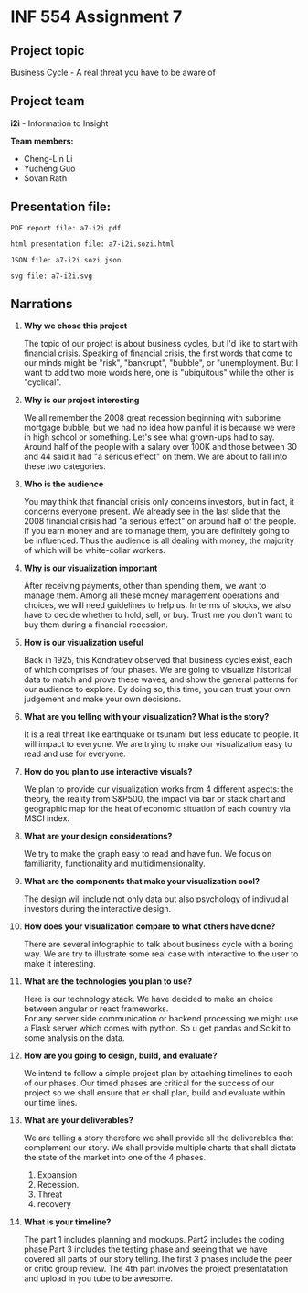 # INF 554 Assignment 7

## Project topic

Business Cycle - A real threat you have to be aware of

## Project team

**i2i** - Information to Insight

**Team members:**

* Cheng-Lin Li
* Yucheng Guo
* Sovan Rath

## Presentation file:

```text
PDF report file: a7-i2i.pdf

html presentation file: a7-i2i.sozi.html

JSON file: a7-i2i.sozi.json

svg file: a7-i2i.svg
```

## Narrations

1. **Why we chose this project**

   The topic of our project is about business cycles, but I'd like to start with financial crisis. Speaking of financial crisis, the first words that come to our minds might be "risk", "bankrupt", "bubble", or "unemployment. But I want to add two more words here, one is "ubiquitous" while the other is "cyclical".

2. **Why is our project interesting**

   We all remember the 2008 great recession beginning with subprime mortgage bubble, but we had no idea how painful it is because we were in high school or something. Let's see what grown-ups had to say. Around half of the people with a salary over 100K and those between 30 and 44 said it had "a serious effect" on them. We are about to fall into these two categories.

3. **Who is the audience**

   You may think that financial crisis only concerns investors, but in fact, it concerns everyone present. We already see in the last slide that the 2008 financial crisis had "a serious effect" on around half of the people. If you earn money and are to manage them, you are definitely going to be influenced. Thus the audience is all dealing with money, the majority of which will be white-collar workers.

4. **Why is our visualization important**

   After receiving payments, other than spending them, we want to manage them. Among all these money management operations and choices, we will need guidelines to help us. In terms of stocks, we also have to decide whether to hold, sell, or buy. Trust me you don't want to buy them during a financial recession. 

5. **How is our visualization useful**

   Back in 1925, this Kondratiev observed that business cycles exist, each of which comprises of four phases. We are going to visualize historical data to match and prove these waves, and show the general patterns for our audience to explore. By doing so, this time, you can trust your own judgement and make your own decisions.

6. **What are you telling with your visualization? What is the story?**

   It is a real threat like earthquake or tsunami but less educate to people. It will impact to everyone. We are trying to make our visualization easy to read and use for everyone.

7. **How do you plan to use interactive visuals?**

   We plan to provide our visualization works from 4 different aspects: the theory, the reality from S&P500, the impact via bar or stack chart and geographic map for the heat of economic situation of each country via MSCI index.

8. **What are your design considerations?**

   We try to make the graph easy to read and have fun. We focus on familiarity, functionality and multidimensionality.

9. **What are the components that make your visualization cool?**

   The design will include not only data but also psychology of indivudial investors during the interactive design.

10. **How does your visualization compare to what others have done?**

   	There are several infographic to talk about business cycle with a boring way. We are try to illustrate some real case with interactive to the user to make it interesting.

11. **What are the technologies you plan to use?**


	Here is our technology stack. We have decided to make an choice between angular or react frameworks.  
For any server side communication or backend processing we might use a Flask server which comes with python. So u get pandas and Scikit to some analysis on the data.


12. **How are you going to design, build, and evaluate?**

  	We intend to follow a simple project plan by attaching timelines to each of our phases. Our timed phases are critical for the success of our project so we shall ensure that er shall plan, build  and evaluate within our time lines. 


13. **What are your deliverables?**

  	We are telling a story therefore we shall provide all the deliverables that complement our story. We shall provide multiple charts that shall dictate the state of the market into one of the 4 phases. 
	1. Expansion
	2. Recession.
	3. Threat
	4. recovery


15. **What is your timeline?**

	The part 1 includes planning and mockups. Part2 includes the coding phase.Part 3 includes the testing phase and seeing that we have covered all parts of our story telling.The first 3 phases include the peer or critic group review. The 4th part involves the project presentatation and upload in you tube to be awesome.

